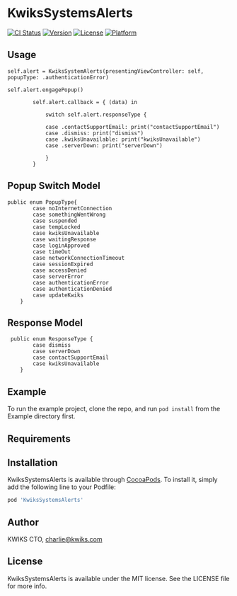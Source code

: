 # KwiksSystemsAlerts

[![CI Status](https://img.shields.io/travis/26388491/KwiksSystemsAlerts.svg?style=flat)](https://travis-ci.org/26388491/KwiksSystemsAlerts)
[![Version](https://img.shields.io/cocoapods/v/KwiksSystemsAlerts.svg?style=flat)](https://cocoapods.org/pods/KwiksSystemsAlerts)
[![License](https://img.shields.io/cocoapods/l/KwiksSystemsAlerts.svg?style=flat)](https://cocoapods.org/pods/KwiksSystemsAlerts)
[![Platform](https://img.shields.io/cocoapods/p/KwiksSystemsAlerts.svg?style=flat)](https://cocoapods.org/pods/KwiksSystemsAlerts)

## Usage
```
self.alert = KwiksSystemAlerts(presentingViewController: self, popupType: .authenticationError)

self.alert.engagePopup()

        self.alert.callback = { (data) in
            
            switch self.alert.responseType {
                
            case .contactSupportEmail: print("contactSupportEmail")
            case .dismiss: print("dismiss")
            case .kwiksUnavailable: print("kwiksUnavailable")
            case .serverDown: print("serverDown")
                
            }
        }
```
## Popup Switch Model
```
public enum PopupType{
        case noInternetConnection
        case somethingWentWrong
        case suspended
        case tempLocked
        case kwiksUnavailable
        case waitingResponse
        case loginApproved
        case timeOut
        case networkConnectionTimeout
        case sessionExpired
        case accessDenied
        case serverError
        case authenticationError
        case authenticationDenied
        case updateKwiks
    }
```

## Response Model
```
 public enum ResponseType {
        case dismiss
        case serverDown
        case contactSupportEmail
        case kwiksUnavailable
    }
```
    
## Example

To run the example project, clone the repo, and run `pod install` from the Example directory first.

## Requirements

## Installation

KwiksSystemsAlerts is available through [CocoaPods](https://cocoapods.org). To install
it, simply add the following line to your Podfile:

```ruby
pod 'KwiksSystemsAlerts'
```

## Author

  KWIKS CTO, charlie@kwiks.com

## License

KwiksSystemsAlerts is available under the MIT license. See the LICENSE file for more info.
